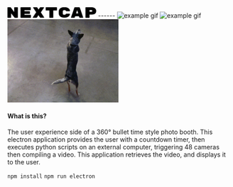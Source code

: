 <img src="images/nextcap.svg" alt="logo" width="200">
------
<img src="images/example1.gif" alt="example gif" width="250">
<img src="images/example2.gif" alt="example gif" width="250">
<img src="images/example3.gif" alt="example gif" width="250">

#### What is this?
The user experience side of a 360° bullet time style photo booth. This electron application provides the user with a countdown timer, then executes python scripts on an external computer, triggering 48 cameras then compiling a video. This application retrieves the video, and displays it to the user.

``` npm install ```
``` npm run electron ```
